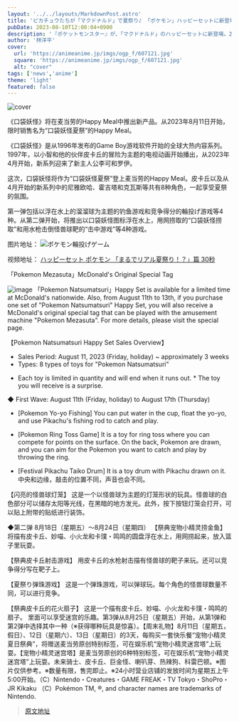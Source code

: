 ```yaml
---
layout: '../../layouts/MarkdownPost.astro'
title: 'ピカチュウたちが「マクドナルド」で夏祭り♪ 「ポケモン」ハッピーセットに新登場、ポケモンメザスタで使える週末プレも'
pubDate: 2023-08-10T12:00:04+0900
description: '『ポケットモンスター』が、「マクドナルド」のハッピーセットに新登場。2023年8月11日より期間限定でハッピーセット「ポケモンなつまつり」を販売する。'
author: '林洋平'
cover:
  url: 'https://animeanime.jp/imgs/ogp_f/607121.jpg'
  square: 'https://animeanime.jp/imgs/ogp_f/607121.jpg'
  alt: "cover"
tags: ['news','anime']
theme: 'light'
featured: false
---
```


![cover](https://animeanime.jp/imgs/ogp_f/607121.jpg)

《口袋妖怪》将在麦当劳的Happy Meal中推出新产品。从2023年8月11日开始，限时销售名为“口袋妖怪夏祭”的Happy Meal。

《口袋妖怪》是从1996年发布的Game Boy游戏软件开始的全球大热内容系列。1997年，以小智和他的伙伴皮卡丘的冒险为主题的电视动画开始播出，从2023年4月开始，新系列迎来了新主人公李可和罗伊。

这次，口袋妖怪将作为“口袋妖怪夏祭”登上麦当劳的Happy Meal。皮卡丘以及从4月开始的新系列中的尼雅欧哈、霍吉塔和克瓦斯等共有8种角色，一起享受夏祭的氛围。

第一弹包括以浮在水上的溜溜球为主题的钓鱼游戏和竞争得分的輪投げ游戏等4种。从第二弹开始，将推出以口袋妖怪图标浮在水上，用网捞取的“口袋妖怪捞取”和用水枪击倒怪兽球靶的“击中游戏”等4种游戏。

图片地址：
![ポケモン輪投げゲーム](https://animeanime.jp/imgs/zoom/606855.png)

视频地址：
[ハッピーセット ポケモン 「まるでリアル夏祭り！？」篇 30秒](https://www.youtube.com/embed/afogv64fwd8?rel=0)
<p>「Pokemon Mezasuta」McDonald's Original Special Tag</p>

![image](https://animeanime.jp/imgs/zoom/607125.png)
「Pokemon Natsumatsuri」Happy Set is available for a limited time at McDonald's nationwide. 
Also, from August 11th to 13th, if you purchase one set of "Pokemon Natsumatsuri" Happy Set, you will also receive a McDonald's original special tag that can be played with the amusement machine "Pokemon Mezasuta". 
For more details, please visit the special page.

【Pokemon Natsumatsuri Happy Set Sales Overview】
- Sales Period: August 11, 2023 (Friday, holiday) ~ approximately 3 weeks
- Types: 8 types of toys for "Pokemon Natsumatsuri"
* Each toy is limited in quantity and will end when it runs out. * The toy you will receive is a surprise.

◆ First Wave: August 11th (Friday, holiday) to August 17th (Thursday)
- [Pokemon Yo-yo Fishing]
You can put water in the cup, float the yo-yo, and use Pikachu's fishing rod to catch and play.

- [Pokemon Ring Toss Game]
It is a toy for ring toss where you can compete for points on the surface. On the back, Pokemon are drawn, and you can aim for the Pokemon you want to catch and play by throwing the ring.

- [Festival Pikachu Taiko Drum]
It is a toy drum with Pikachu drawn on it.
中央和边缘，敲击的位置不同，声音也会不同。

【闪亮的怪兽球灯笼】
这是一个以怪兽球为主题的灯笼形状的玩具。怪兽球的白色部分可以储存太阳等光线，在黑暗的地方发光。此外，按下按钮灯笼会打开，可以贴上附带的贴纸进行装饰。

◆第二弹 8月18日（星期五）～8月24日（星期四）
【祭典宠物小精灵捞金鱼】
将描有皮卡丘、妙喵、小火龙和卡璞・鸣鸣的圆盘浮在水上，用网捞起来，放入篮子里玩耍。

【祭典皮卡丘射击游戏】
用皮卡丘的水枪射击描有怪兽球的靶子来玩。还可以竞争得分写在靶子上。

【夏祭り弹珠游戏】
这是一个弹珠游戏，可以弹球玩。每个角色的怪兽球数量不同，可以进行竞争。

【祭典皮卡丘的花火扇子】
这是一个描有皮卡丘、妙喵、小火龙和卡璞・鸣鸣的扇子。
里面可以享受迷宫的乐趣。第3弹从8月25日（星期五）开始，从第1弹和第2弹中选择其中一种（※获得哪种玩具是惊喜）。【周末礼物】8月11日（星期五，假日）、12日（星期六）、13日（星期日）的3天，每购买一套快乐餐“宠物小精灵夏日祭典”，将赠送麦当劳原创特别标签，可在娱乐机“宠物小精灵迷宫塔”上玩耍。【宠物小精灵迷宫塔】是麦当劳原创的6种特别标签，可在娱乐机“宠物小精灵迷宫塔”上玩耍。未来骑士、皮卡丘、巨金怪、喇叭芽、热辣狗、科雷巴顿。※图片仅供参考。※数量有限，售完即止。※24小时营业店铺的发放时间为星期五上午5:00开始。（C）Nintendo・Creatures・GAME FREAK・TV Tokyo・ShoPro・JR Kikaku （C）Pokémon TM, ®, and character names are trademarks of Nintendo.

>[原文地址](https://animeanime.jp/article/2023/08/10/79200.html)  